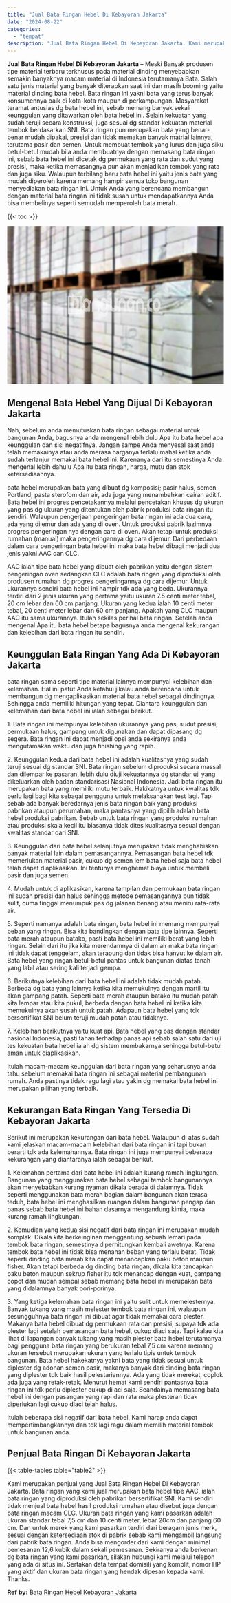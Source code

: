 ```yaml
---
title: "Jual Bata Ringan Hebel Di Kebayoran Jakarta"
date: "2024-08-22"
categories: 
  - "tempat"
description: "Jual Bata Ringan Hebel Di Kebayoran Jakarta. Kami merupakan penjual yang Jual Bata Ringan Hebel Di Kebayoran Jakarta. Bata ringan yang kami jual merupakan ba..."
---
```


**Jual Bata Ringan Hebel Di Kebayoran Jakarta** – Meski Banyak produsen tipe material terbaru terkhusus pada material dinding menyebabkan semakin banyaknya macam material di Indonesia terutamanya Bata. Salah satu jenis material yang banyak diterapkan saat ini dan masih booming yaitu material dinding bata hebel. Bata ringan ini yakni bata yang terus banyak konsumennya baik di kota-kota maupun di perkampungan. Masyarakat teramat antusias dg bata hebel ini, sebab memang banyak sekali keunggulan yang ditawarkan oleh bata hebel ini. Selain kekuatan yang sudah teruji secara konstruksi, juga sesuai dg standar kekuatan material tembok berdasarkan SNI. Bata ringan pun merupakan bata yang benar-benar mudah dipakai, presisi dan tidak memakan banyak matrial lainnya, terutama pasir dan semen. Untuk membuat tembok yang lurus dan juga siku betul-betul mudah bila anda membuatnya dengan memasang bata ringan ini, sebab bata hebel ini dicetak dg permukaan yang rata dan sudut yang presisi, maka ketika memasangnya pun akan menjadikan tembok yang rata dan juga siku. Walaupun terbilang baru bata hebel ini yaitu jenis bata yang mudah diperoleh karena memang hampir semua toko bangunan menyediakan bata ringan ini. Untuk Anda yang berencana membangun dengan material bata ringan ini tidak susah untuk mendapatkannya Anda bisa membelinya seperti semudah memperoleh bata merah.

{{< toc >}}

![Jual Bata Ringan Hebel Di Kebayoran Jakarta](/images/jual-hebel-murah-20.png)

## Mengenal Bata Hebel Yang Dijual Di Kebayoran Jakarta

Nah, sebelum anda memutuskan bata ringan sebagai material untuk bangunan Anda, bagusnya anda mengenal lebih dulu Apa itu bata hebel apa keunggulan dan sisi negatifnya. Jangan sampe Anda menyesal saat anda telah memakainya atau anda merasa harganya terlalu mahal ketika anda sudah terlanjur memakai bata hebel ini. Karenanya dari itu semestinya Anda mengenal lebih dahulu Apa itu bata ringan, harga, mutu dan stok ketersediaannya.

bata hebel merupakan bata yang dibuat dg komposisi; pasir halus, semen Portland, pasta sterofom dan air, ada juga yang menambahkan cairan aditif. Bata hebel ini progres pencetakannya melalui pencetakan khusus dg ukuran yang pas dg ukuran yang ditentukan oleh pabrik produksi bata ringan itu sendiri. Walaupun pengerjaan pengeringan bata ringan ini ada dua cara, ada yang dijemur dan ada yang di oven. Untuk produksi pabrik lazimnya progres pengeringan nya dengan cara di oven. Akan tetapi untuk produksi rumahan (manual) maka pengeringannya dg cara dijemur. Dari perbedaan dalam cara pengeringan bata hebel ini maka bata hebel dibagi menjadi dua jenis yakni AAC dan CLC.

AAC ialah tipe bata hebel yang dibuat oleh pabrikan yaitu dengan sistem pengeringan oven sedangkan CLC adalah bata ringan yang diproduksi oleh produsen rumahan dg progres pengeringannya dg cara dijemur. Untuk ukurannya sendiri bata hebel ini hampir tdk ada yang beda. Ukurannya terdiri dari 2 jenis ukuran yang pertama yaitu ukuran 7.5 centi meter tebal, 20 cm lebar dan 60 cm panjang. Ukuran yang kedua ialah 10 centi meter tebal, 20 centi meter lebar dan 60 cm panjang. Apakah yang CLC maupun AAC itu sama ukurannya. Itulah sekilas perihal bata ringan. Setelah anda mengenal Apa itu bata hebel betapa bagusnya anda mengenal kekurangan dan kelebihan dari bata ringan itu sendiri.

## Keunggulan Bata Ringan Yang Ada Di Kebayoran Jakarta

bata ringan sama seperti tipe material lainnya mempunyai kelebihan dan kelemahan. Hal ini patut Anda ketahui jikalau anda berencana untuk membangun dg mengaplikasikan material bata hebel sebagai dindingnya. Sehingga anda memiliki hitungan yang tepat. Diantara keunggulan dan kelemahan dari bata hebel ini ialah sebagai berikut.

1\. Bata ringan ini mempunyai kelebihan ukurannya yang pas, sudut presisi, permukaan halus, gampang untuk digunakan dan dapat dipasang dg segera. Bata ringan ini dapat menjadi opsi anda sekiranya anda mengutamakan waktu dan juga finishing yang rapih.

2\. Keunggulan kedua dari bata hebel ini adalah kualitasnya yang sudah teruji sesuai dg standar SNI. Bata ringan sebelum diproduksi secara massal dan dilempar ke pasaran, lebih dulu diuji kekuatannya dg standar uji yang dikeluarkan oleh badan standarisasi Nasional Indonesia. Jadi bata ringan itu merupakan bata yang memiliki mutu terbaik. Hakikatnya untuk kwalitas tdk perlu lagi bagi kita sebagai pengguna untuk melaksanakan test lagi. Tapi sebab ada banyak beredarnya jenis bata ringan baik yang produksi pabrikan ataupun perumahan, maka pantasnya yang dipilih adalah bata hebel produksi pabrikan. Sebab untuk bata ringan yang produksi rumahan atau produksi skala kecil itu biasanya tidak dites kualitasnya sesuai dengan kwalitas standar dari SNI.

3\. Keunggulan dari bata hebel selanjutnya merupakan tidak menghabiskan banyak material lain dalam pemasangannya. Pemasangan bata hebel tdk memerlukan material pasir, cukup dg semen lem bata hebel saja bata hebel telah dapat diaplikasikan. Ini tentunya menghemat biaya untuk membeli pasir dan juga semen.

4\. Mudah untuk di aplikasikan, karena tampilan dan permukaan bata ringan ini sudah presisi dan halus sehingga metode pemasangannya pun tidak sulit, cuma tinggal menumpuk pas dg jalanan benang atau meniru rata-rata air.

5\. Seperti namanya adalah bata ringan, bata hebel ini memang mempunyai beban yang ringan. Bisa kita bandingkan dengan bata tipe lainnya. Seperti bata merah ataupun batako, pasti bata hebel ini memiliki berat yang lebih ringan. Selain dari itu jika kita merendamnya di dalam air maka bata ringan ini tidak dapat tenggelam, akan terapung dan tidak bisa hanyut ke dalam air. Bata hebel yang ringan betul-betul pantas untuk bangunan diatas tanah yang labil atau sering kali terjadi gempa.

6\. Berikutnya kelebihan dari bata hebel ini adalah tidak mudah patah. Berbeda dg bata yang lainnya ketika kita memukulnya dengan martil itu akan gampang patah. Seperti bata merah ataupun batako itu mudah patah kita lempar atau kita pukul, berbeda dengan bata hebel ini ketika kita memukulnya akan susah untuk patah. Adapaun bata hebel yang tdk bersertifikat SNI belum teruji mudah patah atau tidaknya.

7\. Kelebihan berikutnya yaitu kuat api. Bata hebel yang pas dengan standar nasional Indonesia, pasti tahan terhadap panas api sebab salah satu dari uji tes kekuatan bata hebel ialah dg sistem membakarnya sehingga betul-betul aman untuk diaplikasikan.

Itulah macam-macam keunggulan dari bata ringan yang seharusnya anda tahu sebelum memakai bata ringan ini sebagai material pembangunan rumah. Anda pastinya tidak ragu lagi atau yakin dg memakai bata hebel ini merupakan pilihan yang terbaik.

## Kekurangan Bata Ringan Yang Tersedia Di Kebayoran Jakarta

Berikut ini merupakan kekurangan dari bata hebel. Walaupun di atas sudah kami jelaskan macam-macam kelebihan dari bata ringan ini tapi bukan berarti tdk ada kelemahannya. Bata ringan ini juga mempunyai beberapa kekurangan yang diantaranya ialah sebagai berikut.

1\. Kelemahan pertama dari bata hebel ini adalah kurang ramah lingkungan. Bangunan yang menggunakan bata hebel sebagai tembok bangunannya akan menyebabkan kurang nyaman dikala berada di dalamnya. Tidak seperti menggunakan bata merah bagian dalam bangunan akan terasa teduh, bata hebel ini menghasilkan ruangan dalam bangunan pengap dan panas sebab bata hebel ini bahan dasarnya mengandung kimia, maka kurang ramah lingkungan.

2\. Kemudian yang kedua sisi negatif dari bata ringan ini merupakan mudah somplak. Dikala kita berkeinginan menggantung sebuah lemari pada tembok bata ringan, semestinya diperhitungkan kembali awetnya. Karena tembok bata hebel ini tidak bisa menahan beban yang terlalu berat. Tidak seperti dinding bata merah kita dapat menancapkan paku beton maupun fisher. Akan tetapi berbeda dg dinding bata ringan, dikala kita tancapkan paku beton maupun sekrup fisher itu tdk menancap dengan kuat, gampang copot dan mudah sempal sebab memang bata hebel ini merupakan bata yang didalamnya banyak pori-porinya.

3\. Yang ketiga kelemahan bata ringan ini yaitu sulit untuk memelesternya. Banyak tukang yang masih melester tembok bata ringan ini, walaupun sesungguhnya bata ringan ini dibuat agar tidak memakai cara plester. Makanya bata hebel dibuat dg permukaan rata dan presisi, supaya tdk ada plester lagi setelah pemasangan bata hebel, cukup diaci saja. Tapi kalau kita lihat di lapangan banyak tukang yang masih plester bata hebel terutamanya bagi pengguna bata ringan yang berukuran tebal 7,5 cm karena memang ukuran tersebut merupakan ukuran yang terlalu tipis untuk tembok bangunan. Bata hebel hakekatnya yakni bata yang tidak sesuai untuk diplester dg adonan semen pasir, makanya banyak dari dinding bata ringan yang diplester tdk baik hasil pelestariannya. Ada yang tidak merekat, coplok ada juga yang retak-retak. Menurut hemat kami sendiri pantasnya bata ringan ini tdk perlu diplester cukup di aci saja. Seandainya memasang bata hebel ini dengan pasangan yang rapi dan rata maka plesteran tidak diperlukan lagi cukup diaci telah halus.

Itulah beberapa sisi negatif dari bata hebel, Kami harap anda dapat mempertimbangkannya dan tdk lagi ragu dalam memilih material tembok untuk bangunan anda.

## Penjual Bata Ringan Di Kebayoran Jakarta

{{< table-tables table="table2" >}}

Kami merupakan penjual yang Jual Bata Ringan Hebel Di Kebayoran Jakarta. Bata ringan yang kami jual merupakan bata hebel tipe AAC, ialah bata ringan yang diproduksi oleh pabrikan bersertifikat SNI. Kami sendiri tidak menjual bata hebel hasil produksi rumahan atau disebut juga dengan bata ringan macam CLC. Ukuran bata ringan yang kami pasarkan adalah ukuran standar tebal 7,5 cm dan 10 centi meter, lebar 20cm dan panjang 60 cm. Dan untuk merek yang kami pasarkan terdiri dari beragam jenis merk, sesuai dengan ketersediaan stok di pabrik sebab kami mengambil langsung dari pabrik bata ringan. Anda bisa mengorder dari kami dengan minimal pemesanan 12,6 kubik dalam sekali pemesanan. Sekiranya anda berkenan dg bata ringan yang kami pasarkan, silakan hubungi kami melalui telepon yang ada di situs ini. Sertakan data tempat domisili yang komplit, nomor HP yang aktif dan ukuran bata ringan yang hendak dipesan kepada kami. Thanks.

**Ref by:** [Bata Ringan Hebel Kebayoran Jakarta](https://id.wikipedia.org/wiki/Bata)
